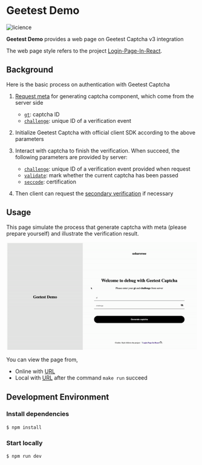 # Geetest Demo
![licience](https://img.shields.io/github/license/usharerose/geetest-demo)

**Geetest Demo** provides a web page on Geetest Captcha v3 integration

The web page style refers to the project [Login-Page-In-React](https://github.com/Kuzma02/Login-Page-In-React).

## Background

Here is the basic process on authentication with Geetest Captcha

1. [Request meta](https://docs.geetest.com/captcha/help/glossary/#API1) for generating captcha component, which come from the server side

    * [`gt`](https://docs.geetest.com/captcha/help/glossary/#id): captcha ID
    * [`challenge`](https://docs.geetest.com/captcha/help/glossary/#challenge): unique ID of a verification event

2. Initialize Geetest Captcha with official client SDK according to the above parameters

3. Interact with captcha to finish the verification. When succeed, the following parameters are provided by server:

    * [`challenge`](https://docs.geetest.com/captcha/help/glossary/#challenge): unique ID of a verification event provided when request
    * [`validate`](https://docs.geetest.com/captcha/help/glossary/#validate): mark whether the current captcha has been passed
    * [`seccode`](https://docs.geetest.com/captcha/help/glossary/#seccode): certification

4. Then client can request the [secondary verification](https://docs.geetest.com/captcha/overview/guide/#Step-4-Check-the-API2) if necessary

## Usage

This page simulate the process that generate captcha with meta (please prepare yourself) and illustrate the verification result.

![demo](./assets/demo.gif)

You can view the page from,

* Online with [URL](https://usharerose.github.io/geetest-demo/)
* Local with [URL](http://127.0.0.1:30001) after the command `make run` succeed

## Development Environment

### Install dependencies
```bash
$ npm install
```

### Start locally
```bash
$ npm run dev
```
